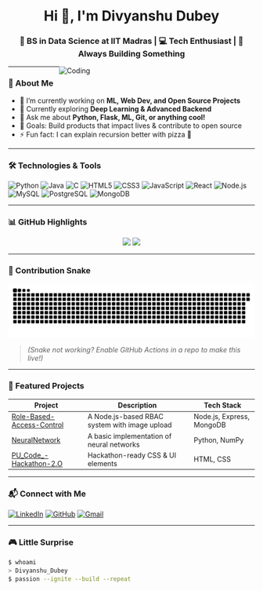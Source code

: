 <h1 align="center">Hi 👋, I'm Divyanshu Dubey</h1>
<h3 align="center">🚀 BS in Data Science at IIT Madras | 💻 Tech Enthusiast | 🎯 Always Building Something</h3>

<img align="right" alt="Coding" width="400" src="https://media.giphy.com/media/qgQUggAC3Pfv687qPC/giphy.gif" />

---

### 🧠 About Me
- 🔭 I’m currently working on **ML, Web Dev, and Open Source Projects**
- 🌱 Currently exploring **Deep Learning & Advanced Backend**
- 💬 Ask me about **Python, Flask, ML, Git, or anything cool!**
- 🎯 Goals: Build products that impact lives & contribute to open source
- ⚡ Fun fact: I can explain recursion better with pizza 🍕

---

### 🛠️ Technologies & Tools

![Python](https://img.shields.io/badge/Python-3776AB?style=for-the-badge&logo=python&logoColor=white)
![Java](https://img.shields.io/badge/Java-ED8B00?style=for-the-badge&logo=java&logoColor=white)
![C](https://img.shields.io/badge/C-00599C?style=for-the-badge&logo=c&logoColor=white)
![HTML5](https://img.shields.io/badge/HTML5-E34F26?style=for-the-badge&logo=html5&logoColor=white)
![CSS3](https://img.shields.io/badge/CSS3-1572B6?style=for-the-badge&logo=css3&logoColor=white)
![JavaScript](https://img.shields.io/badge/JavaScript-F7DF1E?style=for-the-badge&logo=javascript&logoColor=black)
![React](https://img.shields.io/badge/React-20232A?style=for-the-badge&logo=react&logoColor=61DAFB)
![Node.js](https://img.shields.io/badge/Node.js-339933?style=for-the-badge&logo=nodedotjs&logoColor=white)
![MySQL](https://img.shields.io/badge/MySQL-005C84?style=for-the-badge&logo=mysql&logoColor=white)
![PostgreSQL](https://img.shields.io/badge/PostgreSQL-336791?style=for-the-badge&logo=postgresql&logoColor=white)
![MongoDB](https://img.shields.io/badge/MongoDB-4EA94B?style=for-the-badge&logo=mongodb&logoColor=white)

---

### 📊 GitHub Highlights

<!-- Best parts only -->
<div align="center">
  <img src="https://github-readme-stats.vercel.app/api?username=Divyanshu1Dubey&show_icons=true&hide=prs&count_private=true&theme=tokyonight" />
  <img src="https://github-readme-streak-stats.herokuapp.com/?user=Divyanshu1Dubey&theme=tokyonight" />
</div>

---

### 🧠 Contribution Snake

![snake gif](https://github.com/Divyanshu1Dubey/Divyanshu1Dubey/blob/output/github-contribution-grid-snake.svg)

> *(Snake not working? Enable GitHub Actions in a repo to make this live!)*

---

### 📁 Featured Projects

| Project | Description | Tech Stack |
|--------|-------------|-------------|
| [Role-Based-Access-Control](https://github.com/Divyanshu1Dubey/Role-Based-Access-Control) | A Node.js-based RBAC system with image upload | Node.js, Express, MongoDB |
| [NeuralNetwork](https://github.com/Divyanshu1Dubey/NeuralNetwork) | A basic implementation of neural networks | Python, NumPy |
| [PU_Code_-Hackathon-2.O](https://github.com/Divyanshu1Dubey/PU_Code_-Hackathon-2.O) | Hackathon-ready CSS & UI elements | HTML, CSS |

---

### 📬 Connect with Me

[![LinkedIn](https://img.shields.io/badge/LinkedIn-blue?style=for-the-badge&logo=linkedin&logoColor=white)](https://linkedin.com/in/divyanshu-dubey-123abc)
[![GitHub](https://img.shields.io/badge/GitHub-100000?style=for-the-badge&logo=github&logoColor=white)](https://github.com/Divyanshu1Dubey)
[![Gmail](https://img.shields.io/badge/Gmail-D14836?style=for-the-badge&logo=gmail&logoColor=white)](mailto:divyanshudubeypersonal@gmail.com)

---

### 🎮 Little Surprise

```bash
$ whoami
> Divyanshu_Dubey
$ passion --ignite --build --repeat
